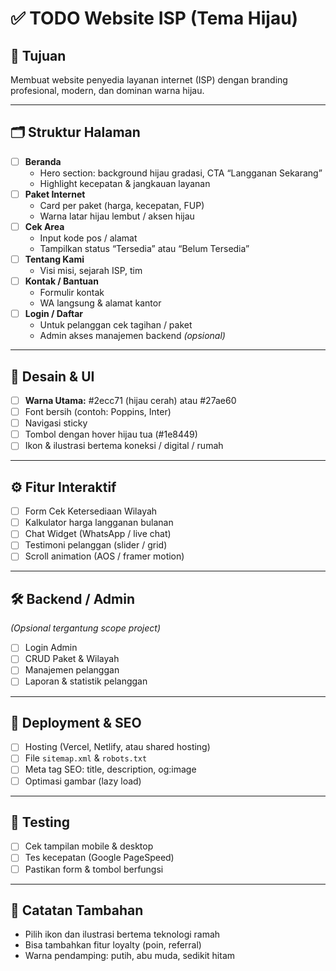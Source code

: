 # ✅ TODO Website ISP (Tema Hijau)

## 🎯 Tujuan
Membuat website penyedia layanan internet (ISP) dengan branding profesional, modern, dan dominan warna hijau.

---

## 🗂️ Struktur Halaman

- [ ] **Beranda**
  - Hero section: background hijau gradasi, CTA “Langganan Sekarang”
  - Highlight kecepatan & jangkauan layanan
- [ ] **Paket Internet**
  - Card per paket (harga, kecepatan, FUP)
  - Warna latar hijau lembut / aksen hijau
- [ ] **Cek Area**
  - Input kode pos / alamat
  - Tampilkan status “Tersedia” atau “Belum Tersedia”
- [ ] **Tentang Kami**
  - Visi misi, sejarah ISP, tim
- [ ] **Kontak / Bantuan**
  - Formulir kontak
  - WA langsung & alamat kantor
- [ ] **Login / Daftar**
  - Untuk pelanggan cek tagihan / paket
  - Admin akses manajemen backend *(opsional)*

---

## 🎨 Desain & UI

- [ ] **Warna Utama:** #2ecc71 (hijau cerah) atau #27ae60
- [ ] Font bersih (contoh: Poppins, Inter)
- [ ] Navigasi sticky
- [ ] Tombol dengan hover hijau tua (#1e8449)
- [ ] Ikon & ilustrasi bertema koneksi / digital / rumah

---

## ⚙️ Fitur Interaktif

- [ ] Form Cek Ketersediaan Wilayah
- [ ] Kalkulator harga langganan bulanan
- [ ] Chat Widget (WhatsApp / live chat)
- [ ] Testimoni pelanggan (slider / grid)
- [ ] Scroll animation (AOS / framer motion)

---

## 🛠️ Backend / Admin

*(Opsional tergantung scope project)*

- [ ] Login Admin
- [ ] CRUD Paket & Wilayah
- [ ] Manajemen pelanggan
- [ ] Laporan & statistik pelanggan

---

## 🚀 Deployment & SEO

- [ ] Hosting (Vercel, Netlify, atau shared hosting)
- [ ] File `sitemap.xml` & `robots.txt`
- [ ] Meta tag SEO: title, description, og:image
- [ ] Optimasi gambar (lazy load)

---

## 🧪 Testing

- [ ] Cek tampilan mobile & desktop
- [ ] Tes kecepatan (Google PageSpeed)
- [ ] Pastikan form & tombol berfungsi

---

## 🔖 Catatan Tambahan

- Pilih ikon dan ilustrasi bertema teknologi ramah
- Bisa tambahkan fitur loyalty (poin, referral)
- Warna pendamping: putih, abu muda, sedikit hitam
